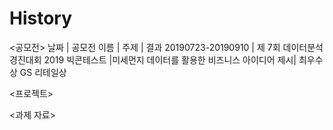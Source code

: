 # History

<공모전>
날짜 | 공모전 이름 | 주제 | 결과
20190723-20190910 | 제 7회 데이터분석경진대회 2019 빅콘테스트 |미세먼지 데이터를 활용한 비즈니스 아이디어 제시| 최우수상 GS 리테일상

<프로젝트>

<과제 자료>
